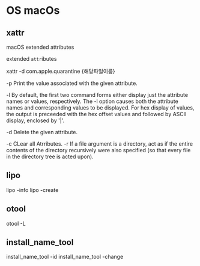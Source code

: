 # OS macOs

## xattr

macOS
  extended attributes

  e`x`tended `attr`ibutes

xattr -d com.apple.quarantine {해당파일이름}

   -p  Print the value associated with the given attribute.

-l  By default, the first two command forms either display just the attribute names or
       values, respectively. The -l option causes both the attribute names and corresponding
       values to be displayed. For hex display of values, the output is preceeded with the hex
       offset values and followed by ASCII display, enclosed by '|'.

-d  Delete the given attribute.


-c  CLear all Atrributes.
-r  If a file argument is a directory, act as if the entire contents of the directory
       recursively were also specified (so that every file in the directory tree is acted upon).


## lipo

lipo -info
lipo -create

## otool

otool -L

## install_name_tool

install_name_tool -id
install_name_tool -change